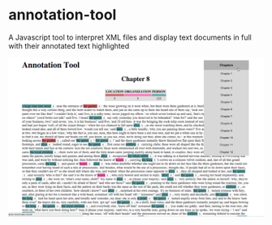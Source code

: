 # annotation-tool
A Javascript tool to interpret XML files and display text documents in full with their annotated text highlighted 


<img src=app/assets/img/annotation-tool.png>
